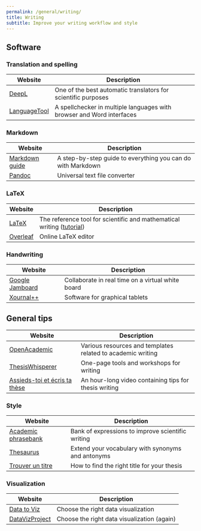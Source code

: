 ```yaml
---
permalink: /general/writing/
title: Writing
subtitle: Improve your writing workflow and style
---
```


## Software

### Translation and spelling

| Website                                     | Description                                                           |
| ------------------------------------------- | --------------------------------------------------------------------- |
| [DeepL](https://www.deepl.com/translator)   | One of the best automatic translators for scientific purposes         |
| [LanguageTool](https://languagetool.org/fr) | A spellchecker in multiple languages with browser and Word interfaces |

### Markdown

| Website                                          | Description                                                 |
| ------------------------------------------------ | ----------------------------------------------------------- |
| [Markdown guide](https://www.markdownguide.org/) | A step-by-step guide to everything you can do with Markdown |
| [Pandoc](https://pandoc.org/)                    | Universal text file converter                               |

### LaTeX

| Website                                 | Description                                                                                    |
| --------------------------------------- | ---------------------------------------------------------------------------------------------- |
| [LaTeX](https://www.latex-project.org/) | The reference tool for scientific and mathematical writing ([tutorial](../../tutorials/latex)) |
| [Overleaf](https://www.overleaf.com/)   | Online LaTeX editor                                                                            |

### Handwriting

| Website                                         | Description                                       |
| ----------------------------------------------- | ------------------------------------------------- |
| [Google Jamboard](https://jamboard.google.com/) | Collaborate in real time on a virtual white board |
| [Xournal++](https://xournalpp.github.io/)       | Software for graphical tablets                    |

## General tips

| Website                                                                             | Description                                                 |
| ----------------------------------------------------------------------------------- | ----------------------------------------------------------- |
| [OpenAcademic](https://www.oacommunity.org/resources)                               | Various resources and templates related to academic writing |
| [ThesisWhisperer](https://sites.google.com/site/twblacklinemasters/home?authuser=0) | One-page tools and workshops for writing                    |
| [Assieds-toi et écris ta thèse](https://www.youtube.com/watch?v=qbQ02vJkXQw)        | An hour-long video containing tips for thesis writing       |

### Style

| Website                                                                    | Description                                       |
| -------------------------------------------------------------------------- | ------------------------------------------------- |
| [Academic phrasebank](https://www.phrasebank.manchester.ac.uk/)            | Bank of expressions to improve scientific writing |
| [Thesaurus](https://www.thesaurus.com/)                                    | Extend your vocabulary with synonyms and antonyms |
| [Trouver un titre](https://reussirsathese.com/trouver-un-titre-a-sa-these) | How to find the right title for your thesis       |

### Visualization

| Website                                       | Description                                 |
| --------------------------------------------- | ------------------------------------------- |
| [Data to Viz](https://www.data-to-viz.com/)   | Choose the right data visualization         |
| [DataVizProject](https://datavizproject.com/) | Choose the right data visualization (again) |
